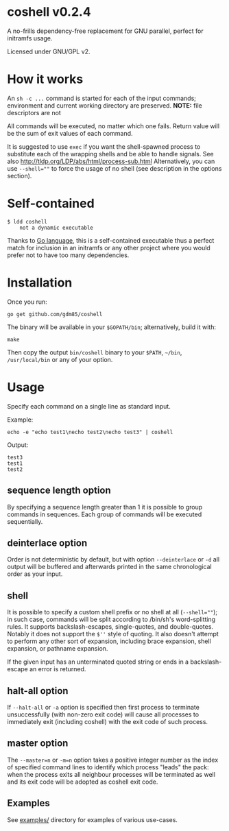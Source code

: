 # coshell v0.2.4

A no-frills dependency-free replacement for GNU parallel, perfect for initramfs usage.

Licensed under GNU/GPL v2.

# How it works

An ``sh -c ...`` command is started for each of the input commands; environment and current working directory are preserved.
**NOTE:** file descriptors are not

All commands will be executed, no matter which one fails.
Return value will be the sum of exit values of each command.

It is suggested to use `exec` if you want the shell-spawned process to substitute each of the wrapping shells and be able to handle signals.
See also http://tldp.org/LDP/abs/html/process-sub.html
Alternatively, you can use `--shell=""` to force the usage of no shell (see description in the options section).

# Self-contained

    $ ldd coshell
    	not a dynamic executable

Thanks to [Go language](https://golang.org/), this is a self-contained executable thus a perfect match for inclusion in an initramfs or any other project where you would prefer not to have too many dependencies.

# Installation

Once you run:

    go get github.com/gdm85/coshell

The binary will be available in your ``$GOPATH/bin``; alternatively, build it with:

    make

Then copy the output ``bin/coshell`` binary to your `$PATH`, ``~/bin``, ``/usr/local/bin`` or any of your option.

# Usage

Specify each command on a single line as standard input.

Example:

    echo -e "echo test1\necho test2\necho test3" | coshell

Output:

    test3
    test1
    test2

## sequence length option

By specifying a sequence length greater than 1 it is possible to group commands in sequences. Each group of commands will be executed sequentially.

## deinterlace option

Order is not deterministic by default, but with option ``--deinterlace`` or ``-d`` all output will be buffered and afterwards
printed in the same chronological order as your input.

## shell

It is possible to specify a custom shell prefix or no shell at all (`--shell=""`); in such case, commands will be split
according to /bin/sh's word-splitting rules. It supports backslash-escapes, single-quotes, and double-quotes.
Notably it does not support the `$''` style of quoting. It also doesn't attempt to perform any other sort of
expansion, including brace expansion, shell expansion, or pathname expansion.

If the given input has an unterminated quoted string or ends in a backslash-escape an error is returned.

## halt-all option

If `--halt-all` or `-a` option is specified then first process to terminate unsuccessfully (with non-zero exit code) will cause 
all processes to immediately exit (including coshell) with the exit code of such process.

## master option

The `--master=n` or `-m=n` option takes a positive integer number as the index of specified command lines to identify
which process "leads" the pack: when the process exits all neighbour processes will be terminated as well and its exit code
will be adopted as coshell exit code.

## Examples

See [examples/](examples/) directory for examples of various use-cases.
